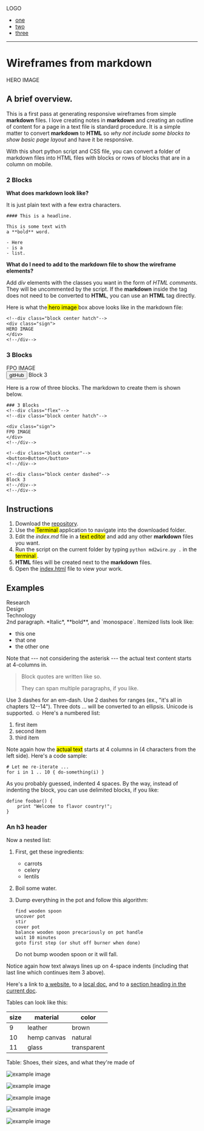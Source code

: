 <!--div class="page"-->

<!--header class=" flex space-between"-->
<div>
LOGO
</div>
<!--nav-->

- [one](sub/sub.md)
- [two](two.md)
- [three](three.md)

<!--/nav-->
<!--/header-->

---------------------

# Wireframes from markdown
<!--div class="block center hatch"-->
<div class="sign">
HERO IMAGE
</div>
<!--/div-->

## A brief overview.

This is a first pass at generating responsive wireframes from simple **markdown** files. I love creating notes in **markdown** and creating an outline of content for a page in a text file is standard procedure. It is a simple matter to convert **markdown** to **HTML** so *why not include some blocks to show basic page layout* and have it be responsive.

With this short python script and CSS file, you can convert a folder of markdown files into HTML files with blocks or rows of blocks that are in a column on mobile.

### 2 Blocks
<!--div class="flex"-->
<!--div class="block"-->
**What does markdown look like?**

It is just plain text with a few extra characters.

    #### This is a headline.

    This is some text with
    a **bold** word.

    - Here
    - is a
    - list.
<!--/div-->
<!--div class="block"-->
**What do I need to add to the markdown file to show the wireframe elements?**

Add *div* elements with the classes you want in the form of *HTML comments*. They will be uncommented by the script. If the **markdown** inside the tag does not need to be converted to **HTML**, you can use an **HTML** tag directly.

Here is what the<mark> hero image </mark> box above looks like in the markdown file:

    <!--div class="block center hatch"-->
    <div class="sign">
    HERO IMAGE
    </div>
    <!--/div-->
<!--/div-->
<!--/div-->

### 3 Blocks

<!--div class="flex"-->
<!--div class="block center hatch"-->
<div class="sign">
FPO IMAGE
</div>
<!--/div-->
<!--div class="block center"-->
<a href="https://github.com/arielchuri/markdown2wireframe"><button>gitHub</button></a>
<!--/div-->
<!--div class="block center dashed"-->
Block 3
<!--/div-->
<!--/div-->

Here is a row of three blocks.
The markdown to create them is shown below.

    ### 3 Blocks
    <!--div class="flex"-->
    <!--div class="block center hatch"-->

    <div class="sign">
    FPO IMAGE
    </div>
    <!--/div-->

    <!--div class="block center"-->
    <button>Button</button>
    <!--/div-->

    <!--div class="block center dashed"-->
    Block 3
    <!--/div-->
    <!--/div-->

## Instructions
<!--div class="block"-->
1. Download the [repository](https://github.com/arielchuri/markdown2wireframe/archive/refs/heads/main.zip).
1. Use the<mark> Terminal </mark> application to navigate into the downloaded folder.
1. Edit the _index.md_ file in a <mark>text editor</mark> and add any other **markdown** files you want.
1. Run the script on the current folder by typing ` python md2wire.py . ` in the<mark> terminal </mark>.
1. **HTML** files will be created next to the **markdown** files.
1. Open the [index.html](index.html) file to view your work.
<!--/div-->
## Examples
<!--div class="flex space-between pad"-->
<div class="shape triangle">Research</div>
<div class="shape square">Design</div>
<div class="shape circle">Technology</div>
<!--/div-->
<!--div-->
2nd paragraph. *Italic*, **bold**, and `monospace`. Itemized lists
look like:

  * this one
  * that one
  * the other one

Note that --- not considering the asterisk --- the actual text
content starts at 4-columns in.

> Block quotes are
> written like so.
>
> They can span multiple paragraphs,
> if you like.

Use 3 dashes for an em-dash. Use 2 dashes for ranges (ex., "it's all
in chapters 12--14"). Three dots ... will be converted to an ellipsis.
Unicode is supported. ☺
Here's a numbered list:

 1. first item
 2. second item
 3. third item

Note again how the <mark>actual text</mark> starts at 4 columns in (4 characters
from the left side). Here's a code sample:

    # Let me re-iterate ...
    for i in 1 .. 10 { do-something(i) }
As you probably guessed, indented 4 spaces. By the way, instead of
indenting the block, you can use delimited blocks, if you like:

```
define foobar() {
    print "Welcome to flavor country!";
}
```

<!--/div-->

### An h3 header

Now a nested list:

 1. First, get these ingredients:

      * carrots
      * celery
      * lentils

 2. Boil some water.

 3. Dump everything in the pot and follow
    this algorithm:

        find wooden spoon
        uncover pot
        stir
        cover pot
        balance wooden spoon precariously on pot handle
        wait 10 minutes
        goto first step (or shut off burner when done)

    Do not bump wooden spoon or it will fall.

Notice again how text always lines up on 4-space indents (including
that last line which continues item 3 above).

Here's a link to [a website](http://foo.bar), to a [local
doc](local-doc.html), and to a [section heading in the current
doc](#an-h2-header).

Tables can look like this:

| size | material    | color       |
|------|-------------|-------------|
| 9    | leather     | brown       |
| 10   | hemp canvas | natural     |
| 11   | glass       | transparent |

Table: Shoes, their sizes, and what they're made of

<!--div class="flex"-->
<!--div-->
![example image](cat.jpg)
<!--/div-->
<!--div-->
![example image](cat.jpg)
<!--/div-->
<!--div-->
![example image](cat.jpg)
<!--/div-->
<!--div-->
![example image](cat.jpg)
<!--/div-->
<!--div-->
![example image](cat.jpg)
<!--/div-->

<!--/div-->
